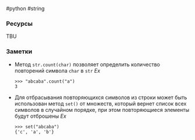 #python #string

### Ресурсы

TBU

### Заметки

- Метод `str.count(char)` позволяет определить количество повторений символа `char` в `str`
	*Ex*
	```
	>>> "abcaba".count("a")
	3
	```
- Для отбрасывания повторяющихся символов из строки может быть использован метод `set()` от множеств, который вернет список всех символов в случайном порядке, при этом повторяющиеся элементы будут отброшены
	*Ex*
	```
	>>> set("abcaba")
	{'c', 'a', 'b'}
	```
